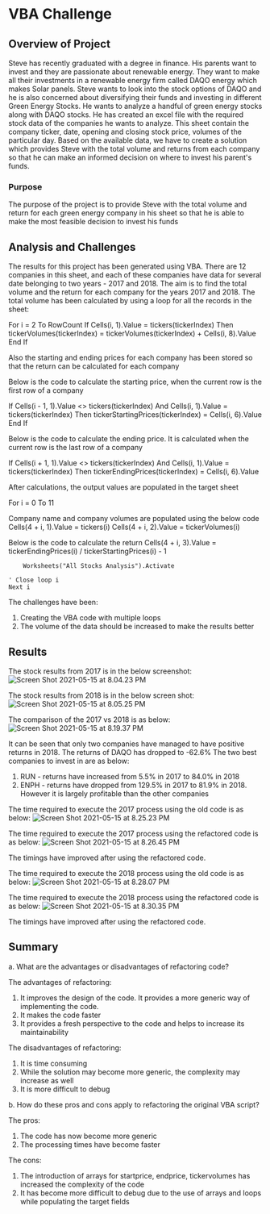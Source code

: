 # VBA Challenge

## Overview of Project

Steve has recently graduated with a degree in finance. His parents want to invest and they are passionate about renewable energy. They want to make all their investments in a renewable energy firm called DAQO energy which makes Solar panels. Steve wants to look into the stock options of DAQO and he is also concerned about diversifying their funds and investing in different Green Energy Stocks.
He wants to analyze a handful of green energy stocks along with DAQO stocks. He has created an excel file with the required stock data of the companies he wants to analyze. This sheet contain the company ticker, date, opening and closing stock price, volumes of the particular day.
Based on the available data, we have to create a solution which provides Steve with the total volume and returns from each company so that he can make an informed decision on where to invest his parent's funds.


### Purpose

The purpose of the project is to provide Steve with the total volume and return for each green energy company in his sheet so that he is able to make the most feasible decision to invest his funds

## Analysis and Challenges

The results for this project has been generated using VBA.
There are 12 companies in this sheet, and each of these companies have data for several date belonging to two years - 2017 and 2018.
The aim is to find the total volume and the return for each company for the years 2017 and 2018.
The total volume has been calculated by using a loop for all the records in the sheet:

For i = 2 To RowCount
If Cells(i, 1).Value = tickers(tickerIndex) Then
            tickerVolumes(tickerIndex) = tickerVolumes(tickerIndex) + Cells(i, 8).Value
            End If

Also the starting and ending prices for each company has been stored so that the return can be calculated for each company

Below is the code to calculate the starting price, when the current row is the first row of a company

If Cells(i - 1, 1).Value <> tickers(tickerIndex) And Cells(i, 1).Value = tickers(tickerIndex) Then
            tickerStartingPrices(tickerIndex) = Cells(i, 6).Value
            End If

Below is the code to calculate the ending price. It is calculated when the current row is the last row of a company

If Cells(i + 1, 1).Value <> tickers(tickerIndex) And Cells(i, 1).Value = tickers(tickerIndex) Then
            tickerEndingPrices(tickerIndex) = Cells(i, 6).Value

After calculations, the output values are populated in the target sheet

For i = 0 To 11

Company name and company volumes are populated using the below code
       Cells(4 + i, 1).Value = tickers(i)
       Cells(4 + i, 2).Value = tickerVolumes(i)
       
Below is the code to calculate the return
       Cells(4 + i, 3).Value = tickerEndingPrices(i) / tickerStartingPrices(i) - 1
        
        Worksheets("All Stocks Analysis").Activate
        
    ' Close loop i
    Next i

The challenges have been:
1. Creating the VBA code with multiple loops
2. The volume of the data should be increased to make the results better


## Results

The stock results from 2017 is in the below screenshot:
![Screen Shot 2021-05-15 at 8.04.23 PM](https://i.imgur.com/JLcZDXX.png)


The stock results from 2018 is in the below screen shot:
![Screen Shot 2021-05-15 at 8.05.25 PM](https://i.imgur.com/Z5Gk5OY.png)

The comparison of the 2017 vs 2018 is as below:
![Screen Shot 2021-05-15 at 8.19.37 PM](https://i.imgur.com/aJeyr9P.png)

It can be seen that only two companies have managed to have positive returns in 2018.
The returns of DAQO has dropped to -62.6%
The two best companies to invest in are as below:
1. RUN - returns have increased from 5.5% in 2017 to 84.0% in 2018
2. ENPH - returns have dropped from 129.5% in 2017 to 81.9% in 2018. However it is largely profitable than the other companies

The time required to execute the 2017 process using the old code is as below:
![Screen Shot 2021-05-15 at 8.25.23 PM](https://i.imgur.com/S28uoej.png)


The time required to execute the 2017 process using the refactored code is as below:
![Screen Shot 2021-05-15 at 8.26.45 PM](https://i.imgur.com/Uhu7rBH.png)

The timings have improved after using the refactored code.

The time required to execute the 2018 process using the old code is as below:
![Screen Shot 2021-05-15 at 8.28.07 PM](https://i.imgur.com/uKsU06N.png)

The time required to execute the 2018 process using the refactored code is as below:
![Screen Shot 2021-05-15 at 8.30.35 PM](https://i.imgur.com/uS783Q5.png)

The timings have improved after using the refactored code.

## Summary

a. What are the advantages or disadvantages of refactoring code?

The advantages of refactoring:
1. It improves the design of the code. It provides a more generic way of implementing the code.
2. It makes the code faster
3. It provides a fresh perspective to the code and helps to increase its maintainability

The disadvantages of refactoring:
1. It is time consuming
2. While the solution may become more generic, the complexity may increase as well
3. It is more difficult to debug


b. How do these pros and cons apply to refactoring the original VBA script?

The pros:
1. The code has now become more generic
2. The processing times have become faster

The cons:
1. The introduction of arrays for startprice, endprice, tickervolumes has increased the complexity of the code
2. It has become more difficult to debug due to the use of arrays and loops while populating the target fields




